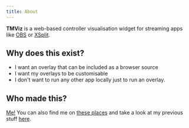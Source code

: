 ```yaml
---
title: About
---
```


**TMViz** is a web-based controller visualisation widget for streaming apps like [OBS](https://obsproject.com/) or [XSplit](https://www.xsplit.com/).

## Why does this exist?

- I want an overlay that can be included as a browser source
- I want my overlays to be customisable
- I don't want to run any other app locally just to run an overlay.

## Who made this?

[Me!](https://twitter.com/resir014) You can also find me on [these places](https://resir014.xyz/linktree) and take a look at my previous stuff [here](https://resir014.xyz/projects).
